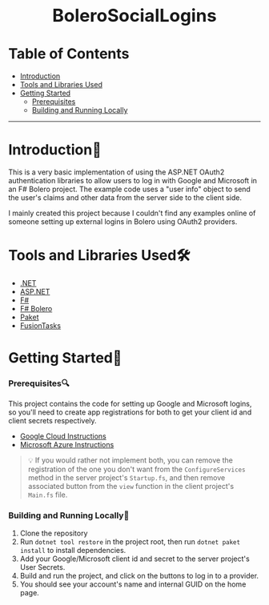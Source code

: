 <h1 align="center" style="display: block; font-size: 2.5em; font-weight: bold">BoleroSocialLogins</h1>

Table of Contents
============
<!--ts-->
* [Introduction](#introduction)
* [Tools and Libraries Used](#tools-and-libraries-used)
* [Getting Started](#getting-started)
  * [Prerequisites](#prerequisites)
  * [Building and Running Locally](#building-and-running-locally)
<!--te-->
---

Introduction📄
============

This is a very basic implementation of using the ASP.NET OAuth2 authentication libraries to allow users to log in with Google and Microsoft in an F# Bolero project. The example code uses a "user info" object to send the user's claims and other data from the server side to the client side.

I mainly created this project because I couldn't find any examples online of someone setting up external logins in Bolero using OAuth2 providers.

Tools and Libraries Used🛠
============

* [.NET](https://dotnet.microsoft.com/en-us/)
* [ASP.NET](https://dotnet.microsoft.com/en-us/apps/aspnet)
* [F#](https://learn.microsoft.com/en-us/dotnet/fsharp/what-is-fsharp)
* [F# Bolero](https://fsbolero.io/)
* [Paket](https://fsprojects.github.io/Paket/)
* [FusionTasks](https://github.com/kekyo/FSharp.Control.FusionTasks)

Getting Started📍
============

### Prerequisites🔍
This project contains the code for setting up Google and Microsoft logins, so you'll need to create app registrations for both to get your client id and client secrets respectively.

* [Google Cloud Instructions](https://support.google.com/cloud/answer/6158849)
* [Microsoft Azure Instructions](https://learn.microsoft.com/en-us/entra/identity-platform/quickstart-register-app)

> 💡 If you would rather not implement both, you can remove the registration of the one you don't want from the `ConfigureServices` method in the server project's `Startup.fs`, and then remove associated button from the `view` function in the client project's `Main.fs` file.

### Building and Running Locally👷
1. Clone the repository
2. Run `dotnet tool restore` in the project root, then run `dotnet paket install` to install dependencies.
3. Add your Google/Microsoft client id and secret to the server project's User Secrets.
4. Build and run the project, and click on the buttons to log in to a provider.
5. You should see your account's name and internal GUID on the home page.
